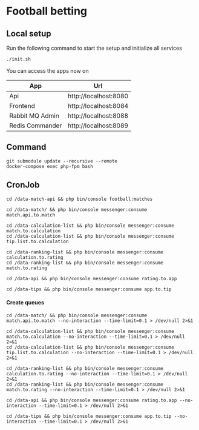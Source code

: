 # Football betting

## Local setup
Run the following command to start the setup and initialize all services

```bash
./init.sh
```

You can access the apps now on

|App|Url|
|---|---|
|Api|http://localhost:8080|
|Frontend|http://localhost:8084|
|Rabbit MQ Admin|http://localhost:8088|
|Redis Commander|http://localhost:8089|

## Command

```
git submodule update --recursive --remote
docker-compose exec php-fpm bash
```

## CronJob

```
cd /data-match-api && php bin/console football:matches

cd /data-match/ && php bin/console messenger:consume match.api.to.match

cd /data-calculation-list && php bin/console messenger:consume match.to.calculation
cd /data-calculation-list && php bin/console messenger:consume tip.list.to.calculation

cd /data-ranking-list && php bin/console messenger:consume calculation.to.rating
cd /data-ranking-list && php bin/console messenger:consume match.to.rating

cd /data-api && php bin/console messenger:consume rating.to.app

cd /data-tips && php bin/console messenger:consume app.to.tip
```

#### Create queues


```
cd /data-match/ && php bin/console messenger:consume match.api.to.match --no-interaction --time-limit=0.1 > /dev/null 2>&1

cd /data-calculation-list && php bin/console messenger:consume match.to.calculation --no-interaction --time-limit=0.1 > /dev/null 2>&1
cd /data-calculation-list && php bin/console messenger:consume tip.list.to.calculation --no-interaction --time-limit=0.1 > /dev/null 2>&1

cd /data-ranking-list && php bin/console messenger:consume calculation.to.rating --no-interaction --time-limit=0.1 > /dev/null 2>&1
cd /data-ranking-list && php bin/console messenger:consume match.to.rating --no-interaction --time-limit=0.1 > /dev/null 2>&1

cd /data-api && php bin/console messenger:consume rating.to.app --no-interaction --time-limit=0.1 > /dev/null 2>&1

cd /data-tips && php bin/console messenger:consume app.to.tip --no-interaction --time-limit=0.1 > /dev/null 2>&1
```
